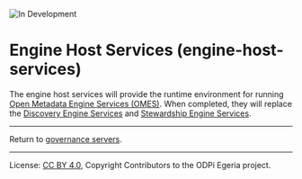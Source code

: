 <!-- SPDX-License-Identifier: CC-BY-4.0 -->
<!-- Copyright Contributors to the ODPi Egeria project. -->

![In Development](../../../open-metadata-publication/website/images/egeria-content-status-in-development.png#pagewidth)

# Engine Host Services (engine-host-services)

The engine host services will provide the runtime environment for running
[Open Metadata Engine Services (OMES)](../../engine-services).
When completed, they will replace the [Discovery Engine Services](../discovery-engine-services)
and [Stewardship Engine Services](../stewardship-engine-services).

----
Return to [governance servers](..).

----
License: [CC BY 4.0](https://creativecommons.org/licenses/by/4.0/),
Copyright Contributors to the ODPi Egeria project.